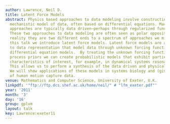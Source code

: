 ```yaml
---
author: Lawrence, Neil D.
title: Latent Force Models
abstract: Physics based approaches to data modeling involve constructing an accurate
  mechanistic model of data, often based on differential equations. Machine learning
  approaches are typically data driven—perhaps through regularized function approximation.
  These two approaches to data modeling are often seen as polar opposites, but in
  reality they are two different ends to a spectrum of approaches we might take. In
  this talk we introduce latent force models. Latent force models are a new approach
  to data representation that model data through unknown forcing functions that drive
  differential equation models.  By treating the unknown forcing functions with Gaussian
  process priors we can create probabilistic models that exhibit particular physical
  characteristics of interest, for example, in dynamical systems resonance and inertia.
  This allows us to perform a synthesis of the data driven and physical modeling paradigms.
  We will show applications of these models in systems biology and (given time) modelling
  of human motion capture data.
venue: Mathematics and Computer Science, University of Exeter, U.K.
linkpdf: '"ftp://ftp.dcs.shef.ac.uk/home/neil/" # "lfm_exeter.pdf"'
year: '2011'
month: '3'
day: '16'
group: gplvm
layout: talk
key: Lawrence:exeter11
---
```


